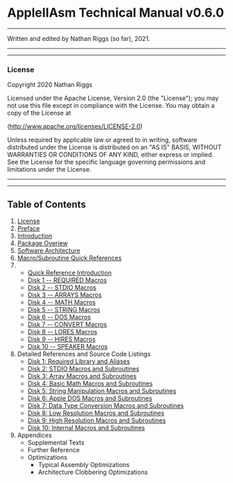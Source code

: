 # AppleIIAsm Technical Manual v0.6.0

---

Written and edited by Nathan Riggs (so far), 2021.

---



















---

### License

Copyright 2020 Nathan Riggs

Licensed under the Apache License, Version 2.0 (the "License"); you may not use this file except in compliance with the License. You may obtain a copy of the License at

(http://www.apache.org/licenses/LICENSE-2.0)

Unless required by applicable law or agreed to in writing, software distributed under the License is distributed on an "AS IS" BASIS, WITHOUT WARRANTIES OR CONDITIONS OF ANY KIND, either express or implied. See the License for the specific language governing permissions and
limitations under the License.

---



















---

## Table of Contents

1. [License](#license)
2. [Preface](1.0%20Preface.md)
3. [Introduction](2.0%20Introduction.md)
4. [Package Overiew](3.0%20Package_Overview.md)
5. [Software Architecture](4.0%20Software_Architecture.md)
6. [Macro/Subroutine Quick References](5.0%20Quick_Reference_TOC.md)
7. - [Quick Reference Introduction](5.0%20Quick_Reference_TOC.md)
   - [Disk 1 -- REQUIRED Macros](6.0%20Quick_Reference_D1_MAC.REQUIRED.md)
   - [Disk 2 -- STDIO Macros](7.0%20Quick_Reference_D2_MAC.STDIO.md)
   - [Disk 3 -- ARRAYS Macros](8.0%20Quick_Reference_D3_MAC.ARRAYS.md)
   - [Disk 4 -- MATH Macros](9.0%20quick_reference_d4_mac.math.md)
   - [Disk 5 -- STRING Macros](10.0%20quick_reference_d5_mac.strings.md)
   - [Disk 6 -- DOS Macros](11.0%20quick_reference_d6_mac.dos.md)
   - [Disk 7 -- CONVERT Macros](12.0%20quick_reference_d7_mac.convert.md)
   - [Disk 8 -- LORES Macros](13.0%20quick_reference_d8_mac.lores.md)
   - [Disk 9 -- HIRES Macros](14.0%20quick_reference_d9_mac.hires.md)
   - [Disk 10 -- SPEAKER Macros](15.0%20quick_reference_d10_mac.speaker.md)
7. Detailed References and Source Code Listings
   - [Disk 1: Required Library and Aliases](30.0%20Detailed_Reference_D1_REQUIRED.md)
   - [Disk 2: STDIO Macros and Subroutines](31.0%20Detailed_Reference_D2_STDIO.md)
   - [Disk 3: Array Macros and Subroutines](32.0%20Detailed_Reference_D3_Arrays.md)
   - [Disk 4: Basic Math Macros and Subroutines](33.0%20Detailed_Reference_D4_MATH.md)
   - [Disk 5: String Manipulation Macros and Subroutines](34.0%20Detailed_Reference_D5_STRINGS.md)
   - [Disk 6: Apple DOS Macros and Subroutines](35.0%20Detailed_Reference_D6_DOS.md)
   - [Disk 7: Data Type Conversion Macros and Subroutines](36.0%20Detailed_Reference_D7_CONVERT.md)
   - [Disk 8: Low Resolution Macros and Subroutines](37.0%20Detailed_Reference_D8_LORES.md)
   - [Disk 9: High Resolution Macros and Subroutines](38.0%20Detailed_Reference_D9_HIRES.md)
   - [Disk 10: Internal Macros and Subroutines](39.0%20Detailed_Reference_D10_SPEAKER.md)
8. Appendices
   - Supplemental Texts
   - Further Reference
   - Optimizations
     - Typical Assembly Optimizations
     - Architecture Clobbering Optimizations

